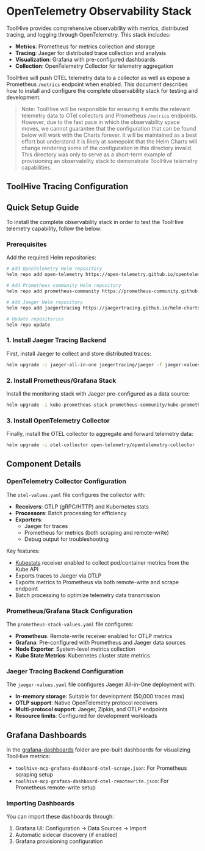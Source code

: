 # OpenTelemetry Observability Stack

ToolHive provides comprehensive observability with metrics, distributed tracing, and logging through OpenTelemetry. This stack includes:

- **Metrics**: Prometheus for metrics collection and storage
- **Tracing**: Jaeger for distributed trace collection and analysis
- **Visualization**: Grafana with pre-configured dashboards
- **Collection**: OpenTelemetry Collector for telemetry aggregation

ToolHive will push OTEL telemetry data to a collector as well as expose a Prometheus `/metrics` endpoint when enabled. This document describes how to install and configure the complete observability stack for testing and development.

> Note: ToolHive will be responsible for ensuring it emits the relevant telemetry data to OTel collectors and Prometheus `/metrics` endpoints. However, due to the fast pace in which the observability space moves, we cannot guarantee that the configuration that can be found below will work with the Charts forever. It will be maintained as a best effort but understand it is likely at somepoint that the Helm Charts will change rendering some of the configuration in this directory invalid. This directory was only to serve as a short-term example of provisioning an observability stack to demonstrate ToolHive telemetry capabilities.

## ToolHive Tracing Configuration

## Quick Setup Guide

To install the complete observability stack in order to test the ToolHive telemetry capability, follow the below:

### Prerequisites

Add the required Helm repositories:

```bash
# Add OpenTelemetry Helm repository
helm repo add open-telemetry https://open-telemetry.github.io/opentelemetry-helm-charts

# Add Prometheus community Helm repository  
helm repo add prometheus-community https://prometheus-community.github.io/helm-charts

# Add Jaeger Helm repository
helm repo add jaegertracing https://jaegertracing.github.io/helm-charts

# Update repositories
helm repo update
```

### 1. Install Jaeger Tracing Backend

First, install Jaeger to collect and store distributed traces:

```bash
helm upgrade -i jaeger-all-in-one jaegertracing/jaeger -f jaeger-values.yaml -n monitoring --create-namespace
```

### 2. Install Prometheus/Grafana Stack

Install the monitoring stack with Jaeger pre-configured as a data source:

```bash
helm upgrade -i kube-prometheus-stack prometheus-community/kube-prometheus-stack -f prometheus-stack-values.yaml -n monitoring
```

### 3. Install OpenTelemetry Collector

Finally, install the OTEL collector to aggregate and forward telemetry data:

```bash
helm upgrade -i otel-collector open-telemetry/opentelemetry-collector -f otel-values.yaml -n monitoring
```

## Component Details

### OpenTelemetry Collector Configuration

The `otel-values.yaml` file configures the collector with:
- **Receivers**: OTLP (gRPC/HTTP) and Kubernetes stats
- **Processors**: Batch processing for efficiency
- **Exporters**:
  - Jaeger for traces
  - Prometheus for metrics (both scraping and remote-write)
  - Debug output for troubleshooting

Key features:
- [Kubestats](https://opentelemetry.io/docs/platforms/kubernetes/collector/components/#kubeletstats-receiver) receiver enabled to collect pod/container metrics from the Kube API
- Exports traces to Jaeger via OTLP
- Exports metrics to Prometheus via both remote-write and scrape endpoint
- Batch processing to optimize telemetry data transmission

### Prometheus/Grafana Stack Configuration

The `prometheus-stack-values.yaml` file configures:
- **Prometheus**: Remote-write receiver enabled for OTLP metrics
- **Grafana**: Pre-configured with Prometheus and Jaeger data sources
- **Node Exporter**: System-level metrics collection
- **Kube State Metrics**: Kubernetes cluster state metrics

### Jaeger Tracing Backend Configuration  

The `jaeger-values.yaml` file configures Jaeger All-in-One deployment with:
- **In-memory storage**: Suitable for development (50,000 traces max)
- **OTLP support**: Native OpenTelemetry protocol receivers
- **Multi-protocol support**: Jaeger, Zipkin, and OTLP endpoints
- **Resource limits**: Configured for development workloads

## Grafana Dashboards

In the [grafana-dashboards](./grafana-dashboards/) folder are pre-built dashboards for visualizing ToolHive metrics:

- `toolhive-mcp-grafana-dashboard-otel-scrape.json`: For Prometheus scraping setup
- `toolhive-mcp-grafana-dashboard-otel-remotewrite.json`: For Prometheus remote-write setup

### Importing Dashboards

You can import these dashboards through:
1. Grafana UI: Configuration → Data Sources → Import
2. Automatic sidecar discovery (if enabled)
3. Grafana provisioning configuration